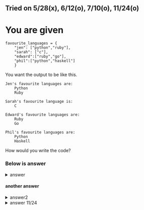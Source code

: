 Tried on 5/28(x), 6/12(o), 7/10(o), 11/24(o)
---

# You are given 
```
favourite_languages = {
    "jen": ["python","ruby"],
    "sarah": ["c"],
    "edward":["ruby","go"],
    "phil":["python","haskell"]
    }
```
You want the output to be like this.
```
Jen's favourite languages are: 
	Python
	Ruby

Sarah's favourite language is: 
	C

Edward's favourite languages are: 
	Ruby
	Go

Phil's favourite languages are: 
	Python
	Haskell
```

How would you write the code?

### Below is answer
<details>
  <summary>answer</summary>

  ```py
  for a,x in favourite_languages.items():
      if len(x) != 1:
          print(f"\n{a.title()}'s favourite languages are: ")
      else:
          print(f"\n{a.title()}'s favourite language is: ")
      for each in x:
          print(f"\t{each.title()}")
  ```
</details>

#### another answer

<details>
  <summary>answer2</summary>
	
  ```py
  for a in favourite_languages:
    
      if len(favourite_languages[a]) != 1:
          print(f"\n{a.title()}'s favourite languages are : ")
      else:
          print(f"\n{a.title()}'s favourite language is : ")
      for each_value in favourite_languages[a]:
          print(f"\t{each_value.title()}")
  ```
</details>

<details>
  <summary>answer 11/24</summary>
  
  ```py
  favourite_languages = {
      "jen": ["python","ruby"],
      "sarah": ["c"],
      "edward":["ruby","go"],
      "phil":["python","haskell"]
      }

  for k, v in favourite_languages.items():
      if len(v) > 1:
          print(f"{k.capitalize()}'s favourite languages are:")
      else:
          print(f"{k.capitalize()}'s favourite language is:")
        
      for each in v:
          print(f"\t{each.capitalize()}")
      print("\n")
  ```
</details>
